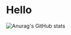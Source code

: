 # Hello


![Anurag's GitHub stats](https://github-readme-stats.vercel.app/api?username=komiharuu&show_icons=true&theme=tokyonight)
